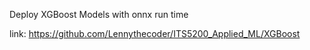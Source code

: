 Deploy XGBoost Models with onnx run time

link: https://github.com/Lennythecoder/ITS5200_Applied_ML/XGBoost
